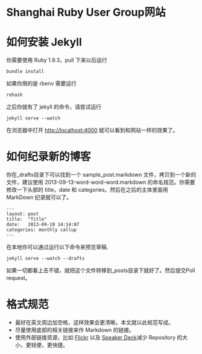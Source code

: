 Shanghai Ruby User Group网站
================

# 如何安装 Jekyll

你需要使用 Ruby 1.9.3，pull 下来以后运行

    bundle install
   
如果你用的是 rbenv 需要运行
    
    rehash

之后你就有了 jekyll 的命令，请尝试运行

    jekyll serve --watch
    
在浏览器中打开 [http://localhost:4000][debug] 就可以看到和网站一样的效果了。

# 如何纪录新的博客

你在_drafts目录下可以找到一个 sample_post.markdown 文件，拷贝到一个新的文件，建议使用 2013-09-13-word-word-word.markdown 的命名规范。你需要修改一下头部的 title，date 和 categories。然后在之后的主体里面用 MarkDown 纪录就可以了。

    ---
    layout: post
    title:  "Title"
    date:   2013-09-10 14:14:07
    categories: monthly callup
    ---

在本地你可以通过运行以下命令来预览草稿.
    
    jekyll serve --watch --drafts
    
如果一切都看上去不错，就把这个文件转移到_posts目录下就好了。然后提交Poll request。


# 格式规范

* 最好在英文周边加空格，这样效果会更清晰。本文就以此规范写成。
* 尽量使用底部的相关链接来作 Markdown 的链接。
* 使用外部链接资源，比如 [Flickr][flickr] 以及 [Speaker Deck][speakerdeck]减少 Repository 的大小，更轻便，更快捷。

[flickr]: http://flickr.com
[debug]: http://localhost:4000
[speakerdeck]: https://speakerdeck.com